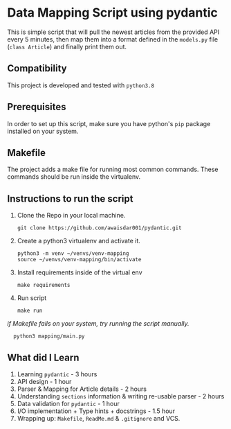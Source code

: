 Data Mapping Script using pydantic
================================
This is simple script that will pull the newest articles from the provided API every 5 minutes,
then map them into a format defined in the `models.py` file (`class Article`) and finally print
them out.

Compatibility
-------------
This project is developed and tested with `python3.8`

Prerequisites
-------------
In order to set up this script, make sure you have python's `pip` package installed on your system.

Makefile
--------
The project adds a make file for running most common commands. These commands
should be run inside the virtualenv.

Instructions to run the script
------------------------------
1. Clone the Repo in your local machine.

       git clone https://github.com/awaisdar001/pydantic.git

2. Create a python3 virtualenv and activate it.

       python3 -m venv ~/venvs/venv-mapping
       source ~/venvs/venv-mapping/bin/activate

3. Install requirements inside of the virtual env
   
       make requirements

4. Run script
   
       make run 

_if Makefile fails on your system, try running the script manually._

      python3 mapping/main.py

What did I Learn
--------------------------
1. Learning `pydantic` - 3 hours
2. API design - 1 hour
3. Parser & Mapping for Article details - 2 hours
4. Understanding `sections` information & writing re-usable parser - 2 hours
5. Data validation for `pydantic` - 1 hour
6. I/O implementation + Type hints + docstrings - 1.5 hour
7. Wrapping up: `Makefile`, `ReadMe.md` & `.gitignore` and VCS.  
